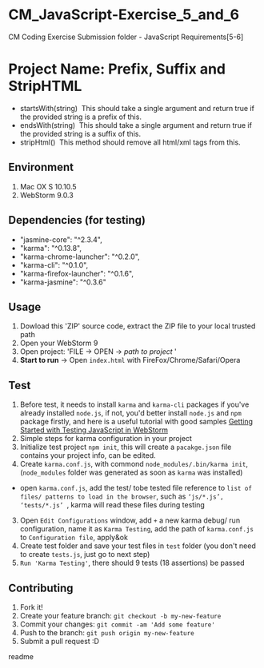 # CM_JavaScript-Exercise_5_and_6
CM Coding Exercise Submission folder - JavaScript Requirements[5-6]
<snippet>
  <content>
# Project Name:  Prefix, Suffix and StripHTML

* startsWith(string) ­ This should take a single argument and return true if the provided string is a prefix
of this.
* endsWith(string) ­ This should take a single argument and return true if the provided string is a suffix of this.
* stripHtml() ­ This method should remove all html/xml tags from this.

## Environment
1. Mac OX S 10.10.5
2. WebStorm 9.0.3

## Dependencies (for testing)
- "jasmine-core": "^2.3.4",
- "karma": "^0.13.8",
- "karma-chrome-launcher": "^0.2.0",
- "karma-cli": "^0.1.0",
- "karma-firefox-launcher": "^0.1.6",
- "karma-jasmine": "^0.3.6"

## Usage
1. Dowload this 'ZIP' source code, extract the ZIP file to your local trusted path
2. Open your WebStorm 9
3. Open project: 'FILE -> OPEN -> *path to project* '
4. **Start to run** -> Open `index.html` with FireFox/Chrome/Safari/Opera

## Test
1. Before test, it needs to install `karma` and `karma-cli` packages if you've already installed `node.js`, if not, you'd better install `node.js` and `npm` package firstly, and here is a useful tutorial with good samples [Getting Started with Testing JavaScript in WebStorm](https://www.youtube.com/watch?v=QQSySPpzmPI)
2. Simple steps for karma configuration in your project
 1. Initialize test project `npm init`, this will create a `pacakge.json` file contains your project info, can be edited. 
 2. Create `karma.conf.js`, with commond `node_modules/.bin/karma init`, (`node_modules` folder was generated as soon as `karma` was installed)
  * open `karma.conf.js`, add the test/ tobe tested file reference to `list of files/ patterns to load in the browser`, such as `‘js/*.js’, ‘tests/*.js’
`, karma will read these files during testing
 3. Open `Edit Configurations` window, add `+` a new karma debug/ run configuration, name it as `Karma Testing`, add the path of `karma.conf.js` to `Configuration file`, apply&ok
3. Create test folder and save your test files in `test` folder (you don't need to create `tests.js`, just go to next step)
4. `Run 'Karma Testing'`, there should 9 tests (18 assertions) be passed 

## Contributing
1. Fork it!
2. Create your feature branch: `git checkout -b my-new-feature`
3. Commit your changes: `git commit -am 'Add some feature'`
4. Push to the branch: `git push origin my-new-feature`
5. Submit a pull request :D

</content>
  <tabTrigger>readme</tabTrigger>
</snippet>
